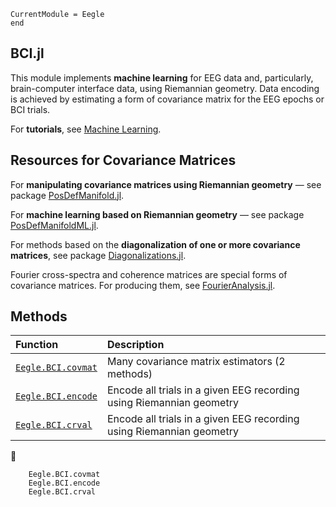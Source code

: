 ```@meta
CurrentModule = Eegle
end
```

## BCI.jl

This module implements **machine learning** for EEG data and, particularly, brain-computer interface data, using Riemannian geometry. Data encoding is achieved
by estimating a form of covariance matrix for the EEG epochs or BCI trials.

For **tutorials**, see [Machine Learning](@ref). 

## Resources for Covariance Matrices

For **manipulating covariance matrices using Riemannian geometry** — see package [PosDefManifold.jl](https://github.com/Marco-Congedo/PosDefManifold.jl).

For **machine learning based on Riemannian geometry** — see package [PosDefManifoldML.jl](https://github.com/Marco-Congedo/PosDefManifoldML.jl).

For methods based on the **diagonalization of one or more covariance matrices**, see package [Diagonalizations.jl](https://github.com/Marco-Congedo/Diagonalizations.jl).

Fourier cross-spectra and coherence matrices are special forms of covariance matrices. For producing them, see [FourierAnalysis.jl](https://github.com/Marco-Congedo/FourierAnalysis.jl).


## Methods

|  Function      |           Description             |
|:-----------------------|:----------------------------------|
| [`Eegle.BCI.covmat`](@ref) | Many covariance matrix estimators (2 methods)|
| [`Eegle.BCI.encode`](@ref) | Encode all trials in a given EEG recording using Riemannian geometry|
| [`Eegle.BCI.crval`](@ref) | Encode all trials in a given EEG recording using Riemannian geometry|

📖
```@docs
    Eegle.BCI.covmat
    Eegle.BCI.encode
    Eegle.BCI.crval
```
